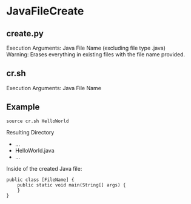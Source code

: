 # JavaFileCreate
## create.py
Execution Arguments: Java File Name (excluding file type .java)\
Warning: Erases everything in existing files with the file name provided.
## cr.sh
Execution Arguments: Java File Name

## Example
```
source cr.sh HelloWorld
```
Resulting Directory
- ...
- HelloWorld.java
- ...
<!---->
Inside of the created Java file:
```
public class [FileName] {
	public static void main(String[] args) {
	}
}
```
